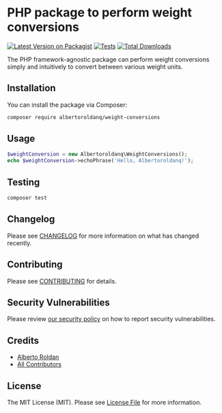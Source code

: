 # PHP package to perform weight conversions

[![Latest Version on Packagist](https://img.shields.io/packagist/v/albertoroldanq/weight-conversions.svg?style=flat-square)](https://packagist.org/packages/albertoroldanq/weight-conversions)
[![Tests](https://img.shields.io/github/actions/workflow/status/albertoroldanq/package-weight-conversions-php/run-tests.yml?branch=main&label=tests&style=flat-square)](https://github.com/albertoroldanq/package-weight-conversions-php/actions/workflows/run-tests.yml)
[![Total Downloads](https://img.shields.io/packagist/dt/albertoroldanq/weight-conversions.svg?style=flat-square)](https://packagist.org/packages/albertoroldanq/weight-conversions)

The PHP framework-agnostic package can perform weight conversions simply and intuitively to convert between various weight units.
## Installation

You can install the package via Composer:

```bash
composer require albertoroldanq/weight-conversions
```

## Usage

```php
$weightConversion = new Albertoroldanq\WeightConversions();
echo $weightConversion->echoPhrase('Hello, Albertoroldanq!');
```

## Testing

```bash
composer test
```

## Changelog

Please see [CHANGELOG](CHANGELOG.md) for more information on what has changed recently.

## Contributing

Please see [CONTRIBUTING](https://github.com/spatie/.github/blob/main/CONTRIBUTING.md) for details.

## Security Vulnerabilities

Please review [our security policy](../../security/policy) on how to report security vulnerabilities.

## Credits

- [Alberto Roldan](https://github.com/albertoroldanq)
- [All Contributors](../../contributors)

## License

The MIT License (MIT). Please see [License File](LICENSE.md) for more information.

